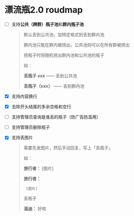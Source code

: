 # 漂流瓶2.0 roudmap

- [ ] 支持**公共（跨群）瓶子池**和**群内瓶子池**
  > 默认丢到公共池，加特定格式则丢到群内池
  >
  > 群内池只能在群内被捞出，公共池则可以在所有群被捞出
  >
  > 捞瓶子时将随机捞出群内池和公共池的瓶子
  >
  > 如：
  >
  > **丢瓶子 xxx** ——  丢到公共池
  >
  > **丢瓶子（xxx）** —— 丢到群内池

- [x] 支持内容换行
- [x] 去除开头结尾的多余空格和空行
- [ ] 支持管理员查询是谁丢的瓶子（防广告防滥用）
- [ ] 支持管理员删除瓶子
- [x] 支持丢图片
  > 需要先发图片，然后手动回复，写上「丢瓶子」
  >
  > 如：
  >
  > **旅行者：** [图片]
  > 
  > **旅行者：** 
  >
  >      [图片]
  >
  > 丢瓶子
  > 
  > **温迪：** 好啦

